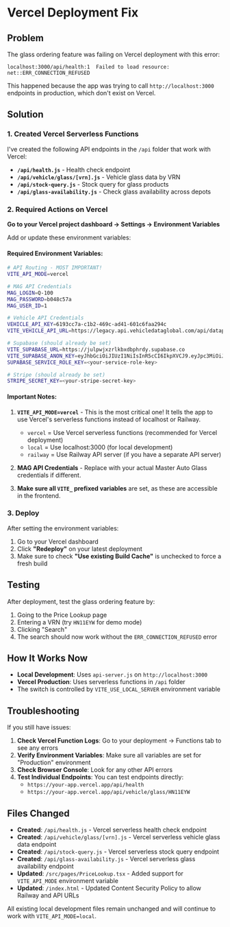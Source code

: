 # Vercel Deployment Fix

## Problem
The glass ordering feature was failing on Vercel deployment with this error:
```
localhost:3000/api/health:1  Failed to load resource: net::ERR_CONNECTION_REFUSED
```

This happened because the app was trying to call `http://localhost:3000` endpoints in production, which don't exist on Vercel.

## Solution

### 1. Created Vercel Serverless Functions

I've created the following API endpoints in the `/api` folder that work with Vercel:

- **`/api/health.js`** - Health check endpoint
- **`/api/vehicle/glass/[vrn].js`** - Vehicle glass data by VRN
- **`/api/stock-query.js`** - Stock query for glass products
- **`/api/glass-availability.js`** - Check glass availability across depots

### 2. Required Actions on Vercel

**Go to your Vercel project dashboard → Settings → Environment Variables**

Add or update these environment variables:

#### Required Environment Variables:

```bash
# API Routing - MOST IMPORTANT!
VITE_API_MODE=vercel

# MAG API Credentials
MAG_LOGIN=Q-100
MAG_PASSWORD=b048c57a
MAG_USER_ID=1

# Vehicle API Credentials
VEHICLE_API_KEY=6193cc7a-c1b2-469c-ad41-601c6faa294c
VITE_VEHICLE_API_URL=https://legacy.api.vehicledataglobal.com/api/datapackage/VehicleData

# Supabase (should already be set)
VITE_SUPABASE_URL=https://julpwjxzrlkbxdbphrdy.supabase.co
VITE_SUPABASE_ANON_KEY=eyJhbGciOiJIUzI1NiIsInR5cCI6IkpXVCJ9.eyJpc3MiOiJzdXBhYmFzZSIsInJlZiI6Imp1bHB3anh6cmxrYnhkYnBocmR5Iiwicm9sZSI6ImFub24iLCJpYXQiOjE3Mzc0MTQ4NDUsImV4cCI6MjA1Mjk5MDg0NX0.rynZAq6bjPlpfyTaxHYcs8FdVdTo_gy95lazi2Kt5RY
SUPABASE_SERVICE_ROLE_KEY=<your-service-role-key>

# Stripe (should already be set)
STRIPE_SECRET_KEY=<your-stripe-secret-key>
```

#### Important Notes:

1. **`VITE_API_MODE=vercel`** - This is the most critical one! It tells the app to use Vercel's serverless functions instead of localhost or Railway.
   - `vercel` = Use Vercel serverless functions (recommended for Vercel deployment)
   - `local` = Use localhost:3000 (for local development)
   - `railway` = Use Railway API server (if you have a separate API server)

2. **MAG API Credentials** - Replace with your actual Master Auto Glass credentials if different.

3. **Make sure all `VITE_` prefixed variables** are set, as these are accessible in the frontend.

### 3. Deploy

After setting the environment variables:

1. Go to your Vercel dashboard
2. Click **"Redeploy"** on your latest deployment
3. Make sure to check **"Use existing Build Cache"** is unchecked to force a fresh build

## Testing

After deployment, test the glass ordering feature by:

1. Going to the Price Lookup page
2. Entering a VRN (try `HN11EYW` for demo mode)
3. Clicking "Search"
4. The search should now work without the `ERR_CONNECTION_REFUSED` error

## How It Works Now

- **Local Development**: Uses `api-server.js` on `http://localhost:3000`
- **Vercel Production**: Uses serverless functions in `/api` folder
- The switch is controlled by `VITE_USE_LOCAL_SERVER` environment variable

## Troubleshooting

If you still have issues:

1. **Check Vercel Function Logs**: Go to your deployment → Functions tab to see any errors
2. **Verify Environment Variables**: Make sure all variables are set for "Production" environment
3. **Check Browser Console**: Look for any other API errors
4. **Test Individual Endpoints**: You can test endpoints directly:
   - `https://your-app.vercel.app/api/health`
   - `https://your-app.vercel.app/api/vehicle/glass/HN11EYW`

## Files Changed

- **Created**: `/api/health.js` - Vercel serverless health check endpoint
- **Created**: `/api/vehicle/glass/[vrn].js` - Vercel serverless vehicle glass data endpoint
- **Created**: `/api/stock-query.js` - Vercel serverless stock query endpoint
- **Created**: `/api/glass-availability.js` - Vercel serverless glass availability endpoint
- **Updated**: `/src/pages/PriceLookup.tsx` - Added support for `VITE_API_MODE` environment variable
- **Updated**: `/index.html` - Updated Content Security Policy to allow Railway and API URLs

All existing local development files remain unchanged and will continue to work with `VITE_API_MODE=local`.

